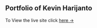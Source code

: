 ## Portfolio of Kevin Harijanto

To View the live site click [here &rarr;](https://kevinharijanto.github.io/)
